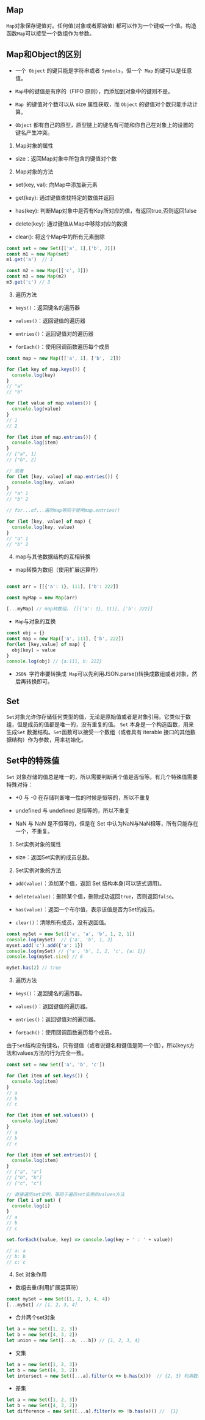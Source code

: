 ## Map

`Map`对象保存键值对。任何值(对象或者原始值) 都可以作为一个键或一个值。构造函数`Map`可以接受一个数组作为参数。

## Map和Object的区别

* 一个` Object` 的键只能是字符串或者 `Symbols`，但一个` Map` 的键可以是任意值。

* ` Map `中的键值是有序的（FIFO 原则），而添加到对象中的键则不是。

* `Map `的键值对个数可以从 size 属性获取，而 `Object` 的键值对个数只能手动计算。

* `Object` 都有自己的原型，原型链上的键名有可能和你自己在对象上的设置的键名产生冲突。

1. Map对象的属性

* size：返回Map对象中所包含的键值对个数

2. Map对象的方法

* set(key, val): 向Map中添加新元素

* get(key): 通过键值查找特定的数值并返回

* has(key): 判断Map对象中是否有Key所对应的值，有返回true,否则返回false

* delete(key): 通过键值从Map中移除对应的数据

* clear(): 将这个Map中的所有元素删除

```javascript
const set = new Set([['a', 1],['b', 2]])
const m1 = new Map(set)
m1.get('a')  // 1

const m2 = new Map([['c', 3]])
const m3 = new Map(m2)
m3.get('c') // 3
```

3. 遍历方法

* `keys()`：返回键名的遍历器

* `values()`：返回键值的遍历器

* `entries()`：返回键值对的遍历器

* `forEach()`：使用回调函数遍历每个成员

```javascript
const map = new Map([['a', 1], ['b',  2]])

for (let key of map.keys()) {
  console.log(key)
}
// "a"
// "b"

for (let value of map.values()) {
  console.log(value)
}
// 1
// 2

for (let item of map.entries()) {
  console.log(item)
}
// ["a", 1]
// ["b", 2]

// 或者
for (let [key, value] of map.entries()) {
  console.log(key, value)
}
// "a" 1
// "b" 2

// for...of...遍历map等同于使用map.entries()

for (let [key, value] of map) {
  console.log(key, value)
}
// "a" 1
// "b" 2
```

4. map与其他数据结构的互相转换

* map转换为数组（使用扩展运算符）

```javascript

const arr = [[{'a': 1}, 111], ['b': 222]]

const myMap = new Map(arr)

[...myMap] // map转数组。 [[{'a': 1}, 111], ['b': 222]]
```

* `Map`与对象的互换

```javascript
const obj = {}
const map = new Map(['a', 111], ['b', 222])
for(let [key,value] of map) {
  obj[key] = value
}
console.log(obj) // {a:111, b: 222}
```

* `JSON `字符串要转换成` Map`可以先利用JSON.parse()转换成数组或者对象，然后再转换即可。

## Set

`Set`对象允许你存储任何类型的值，无论是原始值或者是对象引用。它类似于数组，但是成员的值都是唯一的，没有重复的值。
`Set` 本身是一个构造函数，用来生成`Set` 数据结构。`Set`函数可以接受一个数组（或者具有 iterable 接口的其他数据结构）作为参数，用来初始化。

## Set中的特殊值

`Set` 对象存储的值总是唯一的，所以需要判断两个值是否恒等。有几个特殊值需要特殊对待：

* +0 与 -0 在存储判断唯一性的时候是恒等的，所以不重复

* undefined 与 undefined 是恒等的，所以不重复

* NaN 与 NaN 是不恒等的，但是在 Set 中认为NaN与NaN相等，所有只能存在一个，不重复。

1. Set实例对象的属性

* size：返回Set实例的成员总数。

2. Set实例对象的方法

* `add(value)`：添加某个值，返回 Set 结构本身(可以链式调用)。

* `delete(value)`：删除某个值，删除成功返回`true`，否则返回`false`。

* `has(value)`：返回一个布尔值，表示该值是否为Set的成员。

* `clear()`：清除所有成员，没有返回值。

```javascript
const mySet = new Set(['a', 'a', 'b', 1, 2, 1])
console.log(mySet)  // {'a', 'b', 1, 2}
myset.add('c').add({'a': 1})
console.log(mySet) // {'a', 'b', 1, 2, 'c', {a: 1}}
console.log(mySet.size) // 6

mySet.has(2) // true
```

3. 遍历方法

* `keys()`：返回键名的遍历器。

* `values()`：返回键值的遍历器。
* `entries()`：返回键值对的遍历器。
* `forEach()`：使用回调函数遍历每个成员。

由于`Set`结构没有键名，只有键值（或者说键名和键值是同一个值），所以keys方法和values方法的行为完全一致。

```javascript
const set = new Set(['a', 'b', 'c'])

for (let item of set.keys()) {
  console.log(item)
}
// a
// b
// c

for (let item of set.values()) {
  console.log(item)
}
// a
// b
// c

for (let item of set.entries()) {
  console.log(item)
}
// ["a", "a"]
// ["b", "b"]
// ["c", "c"]

// 直接遍历set实例，等同于遍历set实例的values方法
for (let i of set) {
  console.log(i)
}
// a
// b
// c

set.forEach((value, key) => console.log(key + ' : ' + value))

// a: a
// b: b
// c: c
```

4. Set 对象作用

* 数组去重(利用扩展运算符)

```javascript
const mySet = new Set([1, 2, 3, 4, 4])
[...mySet] // [1, 2, 3, 4]
```

* 合并两个set对象

```javascript
let a = new Set([1, 2, 3])
let b = new Set([4, 3, 2])
let union = new Set([...a, ...b]) // {1, 2, 3, 4}
```

* 交集 

```javascript
let a = new Set([1, 2, 3])
let b = new Set([4, 3, 2])
let intersect = new Set([...a].filter(x => b.has(x)))  // {2, 3} 利用数组的filter方法
```

* 差集

```javascript
let a = new Set([1, 2, 3])
let b = new Set([4, 3, 2])
let difference = new Set([...a].filter(x => !b.has(x))) //  {1} 
```
